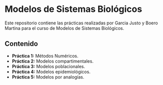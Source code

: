 # Modelos de Sistemas Biológicos
Este repositorio contiene las prácticas realizadas por Garcia Justo y Boero Martina para el curso de Modelos de Sistemas Biológicos.

## Contenido
- **Práctica 1:** Métodos Numéricos.
- **Práctica 2:** Modelos compartimentales.
- **Práctica 3:** Modelos poblacionales.
- **Práctica 4:** Modelos epidemiológicos.
- **Práctica 5:** Modelos por analogías.


 
